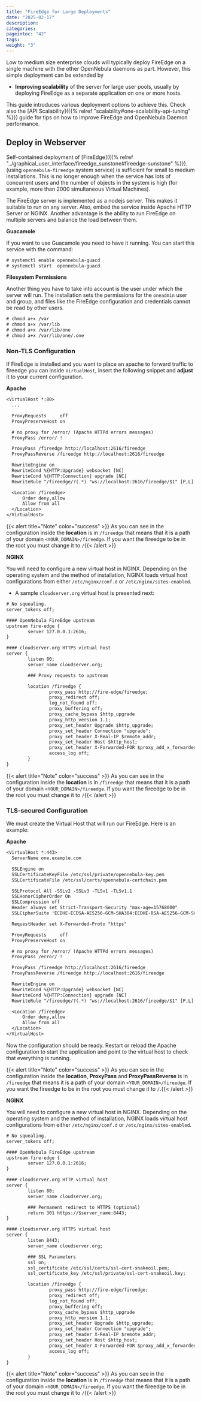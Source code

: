 ```yaml
---
title: "FireEdge for Large Deployments"
date: "2025-02-17"
description:
categories:
pageintoc: "42"
tags:
weight: "3"
---
```


<a id="fireedge-advance"></a>

<!--# FireEdge for Large Deployments -->

Low to medium size enterprise clouds will typically deploy FireEdge on a single machine with the other OpenNebula daemons as part. However, this simple deployment can be extended by

- **Improving scalability** of the server for large user pools, usually by deploying FireEdge as a separate application on one or more hosts.

This guide introduces various deployment options to achieve this. Check also the [API Scalability]({{% relref "scalability#one-scalability-api-tuning" %}}) guide for tips on how to improve FireEdge and OpenNebula Daemon performance.

<a id="fireedge-large-web"></a>

## Deploy in Webserver

Self-contained deployment of [FireEdge]({{% relref "../graphical_user_interface/fireedge_sunstone#fireedge-sunstone" %}}). (using `opennebula-fireedge` system service) is sufficient for small to medium installations. This is no longer enough when the service has lots of concurrent users and the number of objects in the system is high (for example, more than 2000 simultaneous Virtual Machines).

The FireEdge server is implemented as a nodejs server. This makes it suitable to run on any server. Also, embed the service inside Apache HTTP Server or NGINX. Another advantage is the ability to run FireEdge on multiple servers and balance the load between them.

**Guacamole**

If you want to use Guacamole you need to have it running. You can start this service with the command:

```default
# systemctl enable opennebula-guacd
# systemctl start  opennebula-guacd
```

<a id="fireedge-fs-permissions"></a>

**Filesystem Permissions**

Another thing you have to take into account is the user under which the server will run. The installation sets the permissions for the `oneadmin` user and group, and files like the FireEdge configuration and credentials cannot be read by other users.

```default
# chmod a+x /var
# chmod a+x /var/lib
# chmod a+x /var/lib/one
# chmod a+x /var/lib/one/.one
```

<a id="fireedge-advance-apache-proxy"></a>

### Non-TLS Configuration

If FireEdge is installed and you want to place an apache to forward traffic to fireedge you can inside `VirtualHost`, insert the following snippet and **adjust** it to your current configuration.

**Apache**

```default
<VirtualHost *:80>
  ...

  ProxyRequests     off
  ProxyPreserveHost on

  # no proxy for /error/ (Apache HTTPd errors messages)
  ProxyPass /error/ !

  ProxyPass /fireedge http://localhost:2616/fireedge
  ProxyPassReverse /fireedge http://localhost:2616/fireedge

  RewriteEngine on
  RewriteCond %{HTTP:Upgrade} websocket [NC]
  RewriteCond %{HTTP:Connection} upgrade [NC]
  RewriteRule ^/fireedge/?(.*) "ws://localhost:2616/fireedge/$1" [P,L]

  <Location /fireedge>
      Order deny,allow
      Allow from all
  </Location>
</VirtualHost>
```

{{< alert title="Note" color="success" >}}
As you can see in the configuration inside the **location** is in `/fireedge` that means that it is a path of your domain `<YOUR_DOMAIN>/fireedge`. If you want the fireedge to be in the root you must change it to `/`{{< /alert >}} 

**NGINX**

You will need to configure a new virtual host in NGINX. Depending on the operating system and the method of installation, NGINX loads virtual host configurations from either `/etc/nginx/conf.d` or `/etc/nginx/sites-enabled`.

- A sample `cloudserver.org` virtual host is presented next:

```default
# No squealing.
server_tokens off;

#### OpenNebula FireEdge upstream
upstream fire-edge {
        server 127.0.0.1:2616;
}

#### cloudserver.org HTTPS virtual host
server {
        listen 80;
        server_name cloudserver.org;

        ### Proxy requests to upstream

        location /fireedge {
                proxy_pass http://fire-edge/fireedge;
                proxy_redirect off;
                log_not_found off;
                proxy_buffering off;
                proxy_cache_bypass $http_upgrade
                proxy_http_version 1.1;
                proxy_set_header Upgrade $http_upgrade;
                proxy_set_header Connection "upgrade";
                proxy_set_header X-Real-IP $remote_addr;
                proxy_set_header Host $http_host;
                proxy_set_header X-Forwarded-FOR $proxy_add_x_forwarded_for;
                access_log off;
        }
}
```

{{< alert title="Note" color="success" >}}
As you can see in the configuration inside the **location** is in `/fireedge` that means that it is a path of your domain `<YOUR_DOMAIN>/fireedge`. If you want the fireedge to be in the root you must change it to `/`{{< /alert >}} 

<a id="fireedge-advance-apache-tls-proxy"></a>

### TLS-secured Configuration

We must create the Virtual Host that will run our FireEdge. Here is an example:

**Apache**

```default
<VirtualHost *:443>
  ServerName one.example.com

  SSLEngine on
  SSLCertificateKeyFile /etc/ssl/private/opennebula-key.pem
  SSLCertificateFile /etc/ssl/certs/opennebula-certchain.pem

  SSLProtocol All -SSLv2 -SSLv3 -TLSv1 -TLSv1.1
  SSLHonorCipherOrder On
  SSLCompression off
  Header always set Strict-Transport-Security "max-age=15768000"
  SSLCipherSuite 'ECDHE-ECDSA-AES256-GCM-SHA384:ECDHE-RSA-AES256-GCM-SHA384:ECDHE-ECDSA-CHACHA20-POLY1305:ECDHE-RSA-CHACHA20-POLY1305:ECDHE-ECDSA-AES128-GCM-SHA256:ECDHE-RSA-AES128-GCM-SHA256:ECDHE-ECDSA-AES256-SHA384:ECDHE-RSA-AES256-SHA384:ECDHE-ECDSA-AES128-SHA256:ECDHE-RSA-AES128-SHA256'

  RequestHeader set X-Forwarded-Proto "https"

  ProxyRequests     off
  ProxyPreserveHost on

  # no proxy for /error/ (Apache HTTPd errors messages)
  ProxyPass /error/ !

  ProxyPass /fireedge http://localhost:2616/fireedge
  ProxyPassReverse /fireedge http://localhost:2616/fireedge

  RewriteEngine on
  RewriteCond %{HTTP:Upgrade} websocket [NC]
  RewriteCond %{HTTP:Connection} upgrade [NC]
  RewriteRule ^/fireedge/?(.*) "ws://localhost:2616/fireedge/$1" [P,L]

  <Location /fireedge>
      Order deny,allow
      Allow from all
  </Location>
</VirtualHost>
```

Now the configuration should be ready. Restart  or reload the Apache configuration to start the application and point to the virtual host to check that everything is running.

{{< alert title="Note" color="success" >}}
As you can see in the configuration inside the **location**, **ProxyPass** and **ProxyPassReverse** is in `/fireedge` that means it is a path of your domain `<YOUR_DOMAIN>/fireedge`. If you want the fireedge to be in the root you must change it to `/`.{{< /alert >}} 

**NGINX**

You will need to configure a new virtual host in NGINX. Depending on the operating system and the method of installation, NGINX loads virtual host configurations from either `/etc/nginx/conf.d` or `/etc/nginx/sites-enabled`.

```default
# No squealing.
server_tokens off;

#### OpenNebula FireEdge upstream
upstream fire-edge {
        server 127.0.0.1:2616;
}

#### cloudserver.org HTTP virtual host
server {
        listen 80;
        server_name cloudserver.org;

        ### Permanent redirect to HTTPS (optional)
        return 301 https://$server_name:8443;
}

#### cloudserver.org HTTPS virtual host
server {
        listen 8443;
        server_name cloudserver.org;

        ### SSL Parameters
        ssl on;
        ssl_certificate /etc/ssl/certs/ssl-cert-snakeoil.pem;
        ssl_certificate_key /etc/ssl/private/ssl-cert-snakeoil.key;

        location /fireedge {
                proxy_pass http://fire-edge/fireedge;
                proxy_redirect off;
                log_not_found off;
                proxy_buffering off;
                proxy_cache_bypass $http_upgrade
                proxy_http_version 1.1;
                proxy_set_header Upgrade $http_upgrade;
                proxy_set_header Connection "upgrade";
                proxy_set_header X-Real-IP $remote_addr;
                proxy_set_header Host $http_host;
                proxy_set_header X-Forwarded-FOR $proxy_add_x_forwarded_for;
                access_log off;
        }
}
```

{{< alert title="Note" color="success" >}}
As you can see in the configuration inside the **location** is in `/fireedge` that means that it is a path of your domain `<YOUR_DOMAIN>/fireedge`. If you want the fireedge to be in the root you must change it to `/`{{< /alert >}} 
